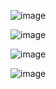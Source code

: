 ![image](https://user-images.githubusercontent.com/34031333/194720120-5ce9cf64-5c0f-4f9f-8e10-110b3789b16e.png)

![image](https://user-images.githubusercontent.com/34031333/194719928-6a134671-cf58-478e-8c83-4b2ab05e35c0.png)

![image](https://user-images.githubusercontent.com/34031333/194719979-53447622-6d3f-49c8-9a64-9d21735690b9.png)

![image](https://user-images.githubusercontent.com/34031333/194720032-74302e5d-a4c2-4256-a8ab-bc89dbe71fec.png)
